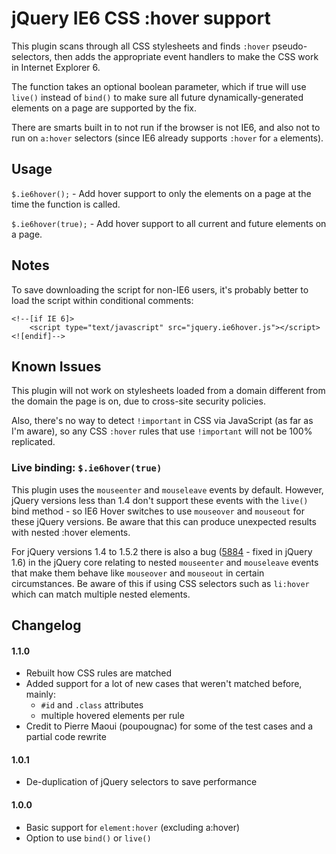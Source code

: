 # jQuery IE6 CSS :hover support

This plugin scans through all CSS stylesheets and finds `:hover` pseudo-selectors, then adds the
appropriate event handlers to make the CSS work in Internet Explorer 6.

The function takes an optional boolean parameter, which if true will use `live()` instead of `bind()`
to make sure all future dynamically-generated elements on a page are supported by the fix.

There are smarts built in to not run if the browser is not IE6, and also not to run on `a:hover` selectors
(since IE6 already supports `:hover` for `a` elements).

## Usage

`$.ie6hover();` - Add hover support to only the elements on a page at the time the function is called.

`$.ie6hover(true);` - Add hover support to all current and future elements on a page.

## Notes

To save downloading the script for non-IE6 users, it's probably better to load the script within
conditional comments:

    <!--[if IE 6]>
        <script type="text/javascript" src="jquery.ie6hover.js"></script>
    <![endif]-->

## Known Issues

This plugin will not work on stylesheets loaded from a domain different from the domain the page is on,
due to cross-site security policies.

Also, there's no way to detect `!important` in CSS via JavaScript (as far as I'm aware), so any CSS `:hover`
rules that use `!important` will not be 100% replicated.

### Live binding: `$.ie6hover(true)`

This plugin uses the `mouseenter` and `mouseleave` events by default. However, jQuery versions less than 1.4
don't support these events with the `live()` bind method - so IE6 Hover switches to use `mouseover` and `mouseout`
for these jQuery versions. Be aware that this can produce unexpected results with nested :hover elements.

For jQuery versions 1.4 to 1.5.2 there is also a bug ([5884](http://dev.jquery.com/ticket/5884) - fixed in jQuery 1.6) in the
jQuery core relating to nested `mouseenter` and `mouseleave` events that make them behave like `mouseover` and
`mouseout` in certain circumstances. Be aware of this if using CSS selectors such as `li:hover` which can match
multiple nested elements.


## Changelog

#### 1.1.0
* Rebuilt how CSS rules are matched
* Added support for a lot of new cases that weren't matched before, mainly:
    * `#id` and `.class` attributes
    * multiple hovered elements per rule
* Credit to Pierre Maoui (poupougnac) for some of the test cases and a partial code rewrite

#### 1.0.1
* De-duplication of jQuery selectors to save performance

#### 1.0.0
* Basic support for `element:hover` (excluding a:hover)
* Option to use `bind()` or `live()`